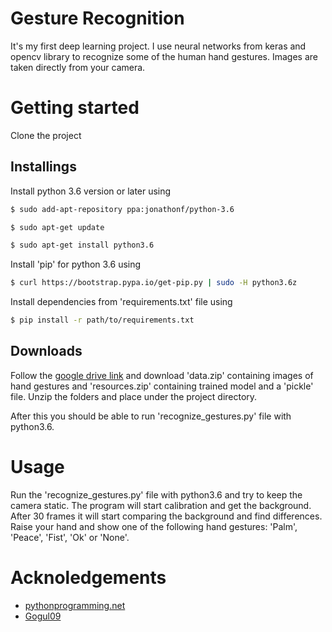 # Gesture Recognition

It's my first deep learning project. I use neural networks from keras and opencv library to recognize some of the human hand gestures. Images are taken directly from your camera. 

# Getting started
Clone the project
## Installings
Install python 3.6 version or later using
```sh
$ sudo add-apt-repository ppa:jonathonf/python-3.6
```
```sh
$ sudo apt-get update
```
```sh
$ sudo apt-get install python3.6
```
 
Install 'pip' for python 3.6 using
```sh
$ curl https://bootstrap.pypa.io/get-pip.py | sudo -H python3.6z
```
Install dependencies from 'requirements.txt' file using 
```sh
$ pip install -r path/to/requirements.txt
```

## Downloads

Follow the [google drive link](https://drive.google.com/open?id=1E45EhMohzLEt_OvaGAxNxWZl-ZykwL7W) and download 'data.zip' containing images of hand gestures and 'resources.zip' containing trained model and a 'pickle' file. Unzip the folders and place under the project directory.

After this you should be able to run 'recognize_gestures.py' file with python3.6.

# Usage
Run the 'recognize_gestures.py' file with python3.6 and try to keep the camera static. The program will start calibration and get the background. After 30 frames it will start comparing the background and find differences. Raise your hand and show one of the following hand gestures: 'Palm', 'Peace', 'Fist', 'Ok' or 'None'.

# Acknoledgements
- [pythonprogramming.net](https://pythonprogramming.net/introduction-deep-learning-python-tensorflow-keras/)
- [Gogul09](https://github.com/Gogul09/gesture-recognition)

